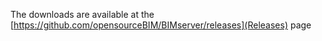 The downloads are available at the [https://github.com/opensourceBIM/BIMserver/releases](Releases) page